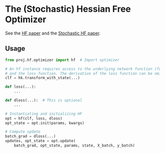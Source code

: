 # The (Stochastic) Hessian Free Optimizer
See the [HF paper](https://www.cs.toronto.edu/~jmartens/docs/Deep_HessianFree.pdf)
and the [Stochastic HF paper](https://arxiv.org/abs/1301.3641).

## Usage

```python
from proj.hf.optimizer import hf  # Import optimizer

# An hf instance requires access to the underlying network function (for hvps)
# and the loss function. The derivative of the loss function can be omitted.
clf = hk.transform_with_state(...)

def loss(...):
    ...

def dloss(...):  # This is optional
    ...

# Instantiating and initializing HF
opt = hf(clf, loss, dloss)
opt_state = opt.init(params, kwargs)

# Compute update
batch_grad = dloss(...)
updates, opt_state = opt.update(
    batch_grad, opt_state, params, state, X_batch, y_batch)
```